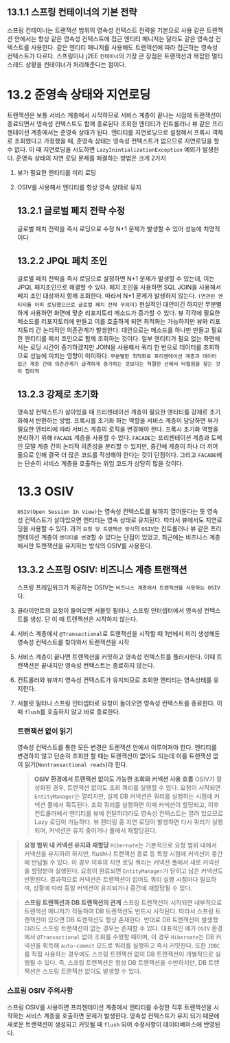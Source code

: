 <h2 id="1311-스프링-컨테이너의-기본-전략">13.1.1 스프링 컨테이너의 기본 전략</h2>
<p>스프링 컨테이너는 트랜잭션 범위의 영속성 컨텍스트 전략을 기본으로 사용
같은 트랜잭션 안에서는 항상 같은 영속성 컨텍스트에 접근
엔티티 매니저는 달라도 같은 영속성 컨텍스트를 사용한다.
같은 엔티티 매니저를 사용해도 트랜잭션에 따라 접근하는 영속성 컨텍스트가 다르다.
스프링이나 j2EE <code>컨테이너</code>의 가장 큰 장점은 트랜잭션과 복잡한 멀티 스레드 상황을 컨테이너가 처리해준다는 점이다.</p>
<h1 id="132-준영속-상태와-지연로딩">13.2 준영속 상태와 지연로딩</h1>
<p>트랜잭션은 보통 서비스 계층에서 시작하므로 서비스 계층이 끝나는 시점에 트랜잭션이 종료되면서 영속성 컨텍스트도 함께 종료된다
조회한 엔티티가 컨트롤러나 뷰 같은 프리젠테이션 계층에서는 준영속 상태가 된다.
엔티티를 지연로딩으로 설정해서 프록시 객체로 조회했다고 가정했을 때, 준영속 상태는 영속성 컨텍스트가 없으므로 지연로딩을 할 수 없다. 이 때 지연로딩을 시도하면 <code>LazyInintializationException</code> 예외가 발생한다.
준영속 상태의 지연 로딩 문제를 해결하는 방법은 크게 2가지</p>
<ol>
<li><p>뷰가 필요한 엔티티를 미리 로딩</p>
</li>
<li><p>OSIV를 사용해서 엔티티를 항상 영속 상태로 유지</p>
<h2 id="1321-글로벌-페치-전략-수정">13.2.1 글로벌 페치 전략 수정</h2>
<p>글로벌 페치 전략을 즉시 로딩으로 수정
N+1 문제가 발생할 수 있어 성능에 치명적이다</p>
<h2 id="1322-jpql-페치-조인">13.2.2 JPQL 페치 조인</h2>
<p>글로벌 페치 전략을 즉시 로딩으로 설정하면 N+1 문제가 발생할 수 있는데, 이는 JPQL 패치조인으로 해결할 수 있다. 
페치 조인을 사용하면 SQL JOIN을 사용해서 페치 조인 대상까지 함께 조회한다. 따라서 N+1 문제가 발생하지 않는다. <code>(연관된 엔티티를 이미 로딩했으므로 글로벌 페치 전략 무의미)</code>
현실적인 대안이긴 하지만 무분별하게 사용하면 화면에 맞춘 리포지토리 메소드가 증가할 수 있다.
뷰 각각에 필요한 메소드를 리포지토리에 만들고 이를 호출하게 되면 최적화는 가능하지만 뷰와 리포지토리 간 논리적인 의존관계가 발생한다.
대안으로는 메소드를 하나만 만들고 필요한 엔티티를 페치 조인으로 함께 조회하는 것이다. 
일부 엔티티가 필요 없는 화면에서는 로딩 시간이 증가하겠지만 JOIN을 사용해서 쿼리 한 번으로 데이터를 조회하므로 성능에 미치는 영향이 미미하다. 
<code>무분별한 최적화로 프리젠테이션 계층과 데이터 접근 계층 간에 의존관계가 급격하게 증가하는 것보다는 적절한 선에서 타협점을 찾는 것이 합리적</code></p>
<h2 id="1323-강제로-초기화">13.2.3 강제로 초기화</h2>
<p>영속성 컨텍스트가 살아있을 때 프리젠테이션 계층이 필요한 엔티티를 강제로 초기화해서 반환하는 방법.
프록시를 초기화 하는 역할을 서비스 계층이 담당하면 뷰가 필요한 엔티티에 따라 서비스 계층의 로직을 변경해야 한다.
프록시 초기화 역할을 분리하기 위해 <code>FACADE</code> 계층을 사용할 수 있다. 
<code>FACADE</code>는 프리젠테이션 계층과 도메인 모델 계층 간의 논리적 의존성을 분리할 수 있지만, 중간에 계층이 하나 더 끼어듦으로 인해 결국 더 많은 코드를 작성해야 한다는 것이 단점이다. 그리고 <code>FACADE</code>에는 단순히 서비스 계층을 호출하는 위임 코드가 상당히 많을 것이다.</p>
<h1 id="133-osiv">13.3 OSIV</h1>
<p><code>OSIV(Open Session In View)</code>는 영속성 컨텍스트를 뷰까지 열어둔다는 뜻
영속성 컨텍스트가 살아있으면 엔티티는 영속 상태로 유지된다. 따라서 뷰에서도 지연로딩을 사용할 수 있다.
과거 <code>요청 당 트랜잭션 방식</code>의 <code>OSIV</code>는 컨트롤러나 뷰 같은 프리젠테이션 계층이 <code>엔티티를 변경</code>할 수 있다는 단점이 있었고, 최근에는 비즈니스 계층에서만 트랜잭션을 유지하는 방식의 OSIV를 사용한다.</p>
<h2 id="1332-스프링-osiv-비즈니스-계층-트랜잭션">13.3.2 스프링 OSIV: 비즈니스 계층 트랜잭션</h2>
<p>스프링 프레임워크가 제공하는 OSIV는 <code>비즈니스 계층에서 트랜잭션을 사용하는 OSIV</code>다. </p>
</li>
<li><p>클라이언트의 요청이 들어오면 서블릿 필터나, 스프링 인터셉터에서 영속성 컨텍스트를 생성. 단 이 때 트랜잭션은 시작하지 않는다.</p>
</li>
<li><p>서비스 계층에서 <code>@Transactional</code>로 트랜잭션을 시작할 때 1번에서 미리 생성해둔 영속성 컨텍스트를 찾아와서 트랜잭션을 시작</p>
</li>
<li><p>서비스 계층이 끝나면 트랜잭션을 커밋하고 영속성 컨텍스트를 플러시한다. 이때 트랜잭션은 끝내지만 영속성 컨택스트는 종료하지 않는다.</p>
</li>
<li><p>컨트롤러와 뷰까지 영속성 컨텍스트가 유지되므로 조회한 엔티티는 영속상태를 유지한다.</p>
</li>
<li><p>서블릿 필터나 스프링 인터셉터로 요청이 돌아오면 영속성 컨텍스트를 종료한다. 이때 <code>flush</code>를 호출하지 않고 바로 종료한다.</p>
<h3 id="트랜잭션-없이-읽기">트랜잭션 없이 읽기</h3>
<p>영속성 컨텍스트를 통한 모든 변경은 트랜잭션 안에서 이루어져야 한다.
엔티티를 변경하지 않고 단순히 조회만 할 때는 트랜잭션이 없어도 되는데 이를 트랜잭션 없이 읽기(<code>Nontransactional reads</code>)라 한다.</p>
<blockquote>
<p><strong>OSIV 환경에서 트랜잭션 없이도 가능한 조회와 커넥션 사용 흐름</strong>
OSIV가 활성화된 경우, 트랜잭션 없이도 조회 쿼리를 실행할 수 있다. 요청이 시작되면 <code>EntityManager</code>는 열리지만, 실제 DB 커넥션은 쿼리를 실행하는 시점에 커넥션 풀에서 획득된다. 조회 쿼리를 실행하면 이때 커넥션이 할당되고, 이후 컨트롤러에서 엔티티를 뷰에 전달하더라도 영속성 컨텍스트는 열려 있으므로 Lazy 로딩이 가능하다. 뷰 렌더링 중 지연 로딩이 발생하면 다시 쿼리가 실행되며, 커넥션은 유지 중이거나 풀에서 재할당된다.</p>
</blockquote>
</li>
</ol>
<blockquote>
<p><strong>요청 범위 내 커넥션 유지와 재할당</strong>
<code>Hibernate</code>는 기본적으로 요청 범위 내에서 커넥션을 유지하려 하지만, flush나 트랜잭션 종료 등 특정 시점에 커넥션이 중간에 반납될 수 있다. 이 경우 이후의 지연 로딩 쿼리는 커넥션 풀에서 새로 커넥션을 할당받아 실행된다. 요청이 완료되면 <code>EntityManager</code>가 닫히고 남은 커넥션도 반환된다.
결과적으로 커넥션은 트랜잭션이 없어도 쿼리 실행 시점마다 필요하며, 상황에 따라 동일 커넥션이 유지되거나 중간에 재할당될 수 있다.</p>
</blockquote>
<blockquote>
<p><strong>스프링 트랜잭션과 DB 트랜잭션의 관계</strong>
스프링 트랜잭션이 시작되면 내부적으로 트랜잭션 매니저가 작동하여 DB 트랜잭션도 반드시 시작된다. 따라서 스프링 트랜잭션이 있으면 DB 트랜잭션도 항상 존재한다. 반대로 DB 트랜잭션이 발생했더라도 스프링 트랜잭션이 없는 경우는 존재할 수 있다. 대표적인 예가 <code>OSIV</code> 환경에서 <code>@Transactional</code> 없이 조회를 수행할 때이며, 이 경우 <code>Hibernate</code>는 DB 커넥션을 획득해 <code>auto-commit</code> 모드로 쿼리를 실행하고 즉시 커밋한다. 또한 <code>JDBC</code>를 직접 사용하는 경우에도 스프링 트랜잭션 없이 DB 트랜잭션이 개별적으로 실행될 수 있다. 즉, 스프링 트랜잭션은 항상 DB 트랜잭션을 수반하지만, DB 트랜잭션은 스프링 트랜잭션 없이도 발생할 수 있다.</p>
</blockquote>
<h3 id="스프링-osiv-주의사항">스프링 OSIV 주의사항</h3>
<p>스프링 OSIV를 사용하면 프리젠테이션 계층에서 엔티티를 수정한 직후 트랜잭션을 시작하는 서비스 계층을 호출하면 문제가 발생한다.
영속성 컨텍스트가 유지 되기 때문에 새로운 트랜잭션이 생성되고 커밋될 때 <code>flush</code> 되어 수정사항이 데이터베이스에 반영된다.</p>